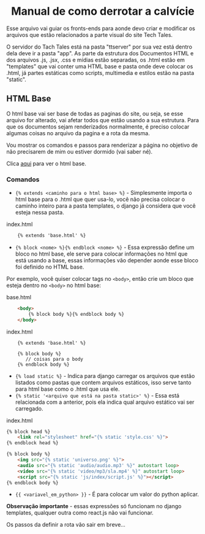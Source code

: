 <div>
    <h1 style="text-align: center;">Manual de como derrotar a calvície</h1>
</div>

Esse arquivo vai guiar os fronts-ends para aonde devo criar e modificar os arquivos que estão relacionados a parte visual do site Tech Tales.

O servidor do Tach Tales está na pasta "ttserver" por sua vez está dentro dela deve ir a pasta "app". As parte da estrutura dos Documentos HTML e dos arquivos .js, .jsx, .css e mídias estão separadas, os .html estão em "templates" que vai conter uma HTML base e pasta onde deve colocar os .html, já partes estáticas como scripts, multimedia e estilos estão na pasta "static".

## HTML Base

O html base vai ser base de todas as paginas do site, ou seja, se esse arquivo for alterado, vai afetar todos que estão usando a sua estrutura. Para que os documentos sejam renderizados normalmente, é preciso colocar algumas coisas no arquivo da pagina e a rota da mesma.

Vou mostrar os comandos e passos para renderizar a página no objetivo de não precisarem de mim ou estiver dormido (vai saber né).

Clica [aqui](./ttserver/app/templates/base.html) para ver o html base.

### Comandos
- ```{% extends <caminho para o html base> %}``` - Simplesmente importa o html base para o .html que quer usa-lo, você não precisa colocar o caminho inteiro para a pasta templates, o django já considera que você esteja nessa pasta.

index.html

```html
    {% extends 'base.html' %}
```


- ```{% block <nome> %}{% endblock <nome> %}``` - Essa expressão define um bloco no html base, ele serve para colocar informações no html que está usando a base, essas informações vão depender aonde esse bloco foi definido no HTML base.

Por exemplo, você quiser colocar tags no ```<body>```, então crie um bloco que esteja dentro no ```<body>``` no html base:


base.html

```html
    <body>
        {% block body %}{% endblock body %}
    </body>
```

index.html

```
    {% extends 'base.html' %}

    {% block body %}
       // coisas para o body 
    {% endblock body %}

```

- ```{% load static %}``` - Indica para django carregar os arquivos que estão listados como pastas que contem arquivos estáticos, isso serve tanto para html base como o .html que usa ele.
- ```{% static '<arquivo que está na pasta static>' %}``` - Essa está relacionada com a anterior, pois ela indica qual arquivo estático vai ser carregado.

index.html

```html
{% block head %}
    <link rel="stylesheet" href="{% static 'style.css' %}">
{% endblock head %}

{% block body %}
    <img src="{% static 'universo.png' %}">
    <audio src="{% static 'audio/audio.mp3' %}" autostart loop>
    <video src="{% static 'video/mp3/sla.mp4' %}" autostart loop>
    <script src="{% static 'js/index/script.js' %}"></script>
{% endblock body %}

```

- ```{{ <variavel_em_python> }}``` - É para colocar um valor do python aplicar.

__Observação importante__ - essas expressões só funcionam no django templates, qualquer outra como react.js não vai funcionar.


Os passos da definir a rota vão sair em breve...